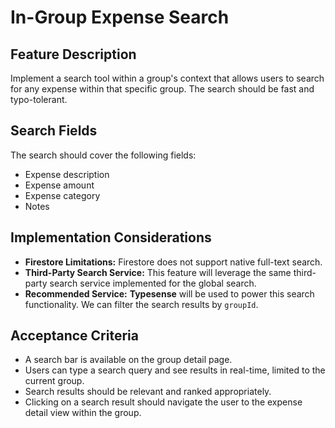 # In-Group Expense Search

## Feature Description

Implement a search tool within a group's context that allows users to search for any expense within that specific group. The search should be fast and typo-tolerant.

## Search Fields

The search should cover the following fields:

- Expense description
- Expense amount
- Expense category
- Notes

## Implementation Considerations

- **Firestore Limitations:** Firestore does not support native full-text search.
- **Third-Party Search Service:** This feature will leverage the same third-party search service implemented for the global search.
- **Recommended Service:** **Typesense** will be used to power this search functionality. We can filter the search results by `groupId`.

## Acceptance Criteria

- A search bar is available on the group detail page.
- Users can type a search query and see results in real-time, limited to the current group.
- Search results should be relevant and ranked appropriately.
- Clicking on a search result should navigate the user to the expense detail view within the group.
